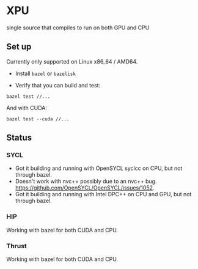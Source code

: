 # XPU

single source that compiles to run on both GPU and CPU

## Set up

Currently only supported on Linux x86_64 / AMD64.

* Install `bazel` or `bazelisk`

* Verify that you can build and test:
```
bazel test //...
```

And with CUDA:

```
bazel test --cuda //...
```


## Status

### SYCL

* Got it building and running with OpenSYCL syclcc on CPU, but not
  through bazel.
* Doesn't work with nvc++ possibly due to an nvc++ bug.
  <https://github.com/OpenSYCL/OpenSYCL/issues/1052>.
* Got it building and running with Intel DPC++ on CPU and GPU, but not through bazel.

### HIP

Working with bazel for both CUDA and CPU.

### Thrust

Working with bazel for both CUDA and CPU.
